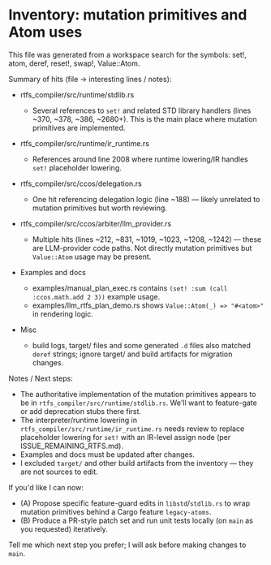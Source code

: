 # Inventory: mutation primitives and Atom uses

This file was generated from a workspace search for the symbols: set!, atom, deref, reset!, swap!, Value::Atom.

Summary of hits (file -> interesting lines / notes):

- rtfs_compiler/src/runtime/stdlib.rs
  - Several references to `set!` and related STD library handlers (lines ~370, ~378, ~386, ~2680+). This is the main place where mutation primitives are implemented.

- rtfs_compiler/src/runtime/ir_runtime.rs
  - References around line 2008 where runtime lowering/IR handles `set!` placeholder lowering.

- rtfs_compiler/src/ccos/delegation.rs
  - One hit referencing delegation logic (line ~188) — likely unrelated to mutation primitives but worth reviewing.

- rtfs_compiler/src/ccos/arbiter/llm_provider.rs
  - Multiple hits (lines ~212, ~831, ~1019, ~1023, ~1208, ~1242) — these are LLM-provider code paths. Not directly mutation primitives but `Value::Atom` usage may be present.

- Examples and docs
  - examples/manual_plan_exec.rs contains `(set! :sum (call :ccos.math.add 2 3))` example usage.
  - examples/llm_rtfs_plan_demo.rs shows `Value::Atom(_) => "#<atom>"` in rendering logic.

- Misc
  - build logs, target/ files and some generated `.d` files also matched `deref` strings; ignore target/ and build artifacts for migration changes.

Notes / Next steps:

- The authoritative implementation of the mutation primitives appears to be in `rtfs_compiler/src/runtime/stdlib.rs`. We'll want to feature-gate or add deprecation stubs there first.
- The interpreter/runtime lowering in `rtfs_compiler/src/runtime/ir_runtime.rs` needs review to replace placeholder lowering for `set!` with an IR-level assign node (per ISSUE_REMAINING_RTFS.md).
- Examples and docs must be updated after changes.
- I excluded `target/` and other build artifacts from the inventory — they are not sources to edit.

If you'd like I can now:

- (A) Propose specific feature-guard edits in `libstd`/`stdlib.rs` to wrap mutation primitives behind a Cargo feature `legacy-atoms`.
- (B) Produce a PR-style patch set and run unit tests locally (on `main` as you requested) iteratively.

Tell me which next step you prefer; I will ask before making changes to `main`.
